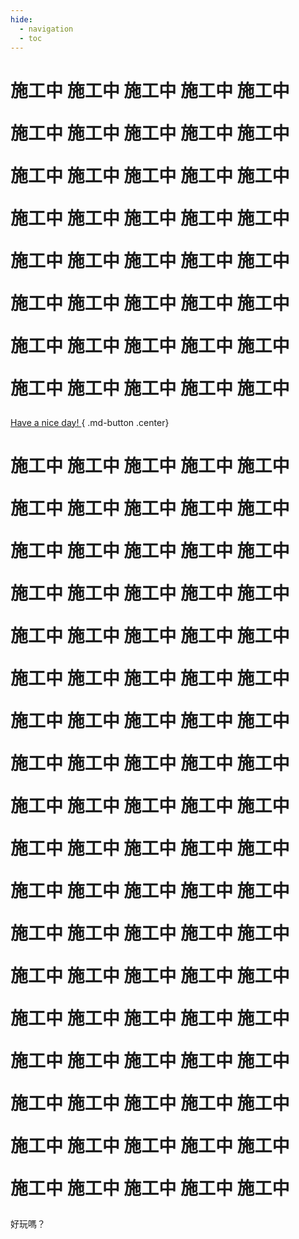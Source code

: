 ```yaml
---
hide:
  - navigation
  - toc
---
```


<div class = "a">
<h1>

施工中  施工中  施工中  施工中  施工中<br>

施工中  施工中  施工中  施工中  施工中<br>

施工中  施工中  施工中  施工中  施工中<br>

施工中  施工中  施工中  施工中  施工中<br>

施工中  施工中  施工中  施工中  施工中<br>

施工中  施工中  施工中  施工中  施工中<br>

施工中  施工中  施工中  施工中  施工中<br>

施工中  施工中  施工中  施工中  施工中<br>

</h1>
</div>


[Have a nice day! ](tech/steam-crawling-python/){ .md-button .center} 


<div class = "a">
<h1>

施工中  施工中  施工中  施工中  施工中<br>

施工中  施工中  施工中  施工中  施工中<br>

施工中  施工中  施工中  施工中  施工中<br>

施工中  施工中  施工中  施工中  施工中<br>

施工中  施工中  施工中  施工中  施工中<br>

施工中  施工中  施工中  施工中  施工中<br>

施工中  施工中  施工中  施工中  施工中<br>

施工中  施工中  施工中  施工中  施工中<br>

施工中  施工中  施工中  施工中  施工中<br>

施工中  施工中  施工中  施工中  施工中<br>

施工中  施工中  施工中  施工中  施工中<br>

施工中  施工中  施工中  施工中  施工中<br>

施工中  施工中  施工中  施工中  施工中<br>

施工中  施工中  施工中  施工中  施工中<br>

施工中  施工中  施工中  施工中  施工中<br>

施工中  施工中  施工中  施工中  施工中<br>

施工中  施工中  施工中  施工中  施工中<br>

施工中  施工中  施工中  施工中  施工中<br>

</h1>
<p>好玩嗎？</p>
</div>

